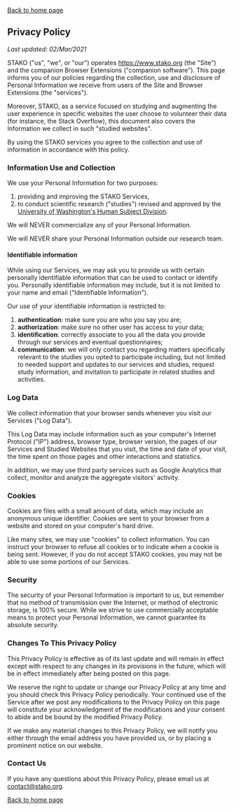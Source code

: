 [Back to home page](index.html)

## Privacy Policy

*Last updated: 02/Mar/2021*

STAKO ("us", "we", or "our") operates https://www.stako.org (the "Site") and the companion Browser Extensions ("companion software"). This page informs you of our policies regarding the collection, use and disclosure of Personal Information we receive from users of the Site and Browser Extensions (the "services"). 

Moreover, STAKO, as a service focused on studying and augmenting the user experience in specific websites the user choose to volunteer their data (for instance, the Stack Overflow), this document also covers the Information we collect in such "studied websites".

By using the STAKO services you agree to the collection and use of information in accordance with this policy.

### Information Use and Collection

We use your Personal Information for two purposes:
  1. providing and improving the STAKO Services, 
  2. to conduct scientific research ("studies") revised and approved by the [University of Washington's Human Subject Division](https://www.washington.edu/research/hsd/).

We will NEVER commercialize any of your Personal Information. 

We will NEVER share your Personal Information outside our research team.

#### Identifiable information

While using our Services, we may ask you to provide us with certain personally identifiable information that can be used to contact or identify you. Personally identifiable information may include, but it is not limited to your name and email ("Identifiable Information").

Our use of your identifiable information is restricted to: 
  1. **authentication**: make sure you are who you say you are;
  2. **authorization**: make sure no other user has access to your data;
  3. **identification**: correctly associate to you all the data you provide through our services and eventual questionnaires;
  4. **communication**: we will only contact you regarding matters specifically relevant to the studies you opted to participate including, but not limited to needed support and updates to our services and studies, request study information, and invitation to participate in related studies and activities.

### Log Data

We collect information that your browser sends whenever you visit our Services ("Log Data"). 

This Log Data may include information such as your computer's Internet Protocol ("IP") address, browser type, browser version, the pages of our Services and Studied Websites that you visit, the time and date of your visit, the time spent on those pages and other interactions and statistics.

In addition, we may use third party services such as Google Analytics that collect, monitor and analyze the aggregate visitors' activity.

### Cookies

Cookies are files with a small amount of data, which may include an anonymous unique identifier. Cookies are sent to your browser from a website and stored on your computer's hard drive.

Like many sites, we may use "cookies" to collect information. You can instruct your browser to refuse all cookies or to indicate when a cookie is being sent. However, if you do not accept STAKO cookies, you may not be able to use some portions of our Services.

### Security

The security of your Personal Information is important to us, but remember that no method of transmission over the Internet, or method of electronic storage, is 100% secure. While we strive to use commercially acceptable means to protect your Personal Information, we cannot guarantee its absolute security.

### Changes To This Privacy Policy

This Privacy Policy is effective as of its last update and will remain in effect except with respect to any changes in its provisions in the future, which will be in effect immediately after being posted on this page.

We reserve the right to update or change our Privacy Policy at any time and you should check this Privacy Policy periodically. Your continued use of the Service after we post any modifications to the Privacy Policy on this page will constitute your acknowledgment of the modifications and your consent to abide and be bound by the modified Privacy Policy.

If we make any material changes to this Privacy Policy, we will notify you either through the email address you have provided us, or by placing a prominent notice on our website.

### Contact Us

If you have any questions about this Privacy Policy, please email us at contact@stako.org.


[Back to home page](index.html)